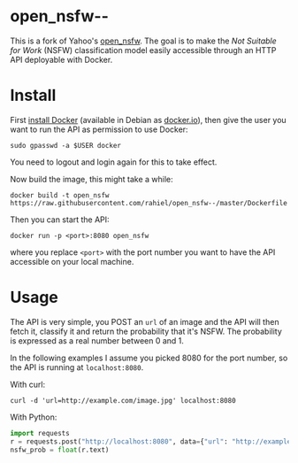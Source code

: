 # open_nsfw--

This is a fork of Yahoo's [open_nsfw][]. The goal is to make the *Not Suitable
for Work* (NSFW) classification model easily accessible through an HTTP API
deployable with Docker.

# Install

First [install Docker][docker] (available in Debian as [docker.io][dpkg]), then
give the user you want to run the API as permission to use Docker:
``` shell
sudo gpasswd -a $USER docker
```
You need to logout and login again for this to take effect.

Now build the image, this might take a while:
``` shell
docker build -t open_nsfw https://raw.githubusercontent.com/rahiel/open_nsfw--/master/Dockerfile
```

Then you can start the API:
``` shell
docker run -p <port>:8080 open_nsfw
```
where you replace `<port>` with the port number you want to have the API
accessible on your local machine.

[open_nsfw]: https://github.com/yahoo/open_nsfw
[docker]: https://docs.docker.com/engine/installation/
[dpkg]: https://packages.debian.org/sid/docker.io

# Usage

The API is very simple, you POST an `url` of an image and the API will then
fetch it, classify it and return the probability that it's NSFW. The probability
is expressed as a real number between 0 and 1.

In the following examples I assume you picked 8080 for the port number, so the
API is running at `localhost:8080`.

With curl:
``` shell
curl -d 'url=http://example.com/image.jpg' localhost:8080
```

With Python:
``` python
import requests
r = requests.post("http://localhost:8080", data={"url": "http://example.com/image.jpg"})
nsfw_prob = float(r.text)
```
